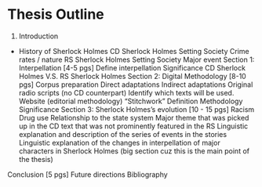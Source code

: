 # Thesis Outline

1. Introduction
 * History of Sherlock Holmes
    CD Sherlock Holmes
    Setting
    Society
    Crime rates / nature
RS Sherlock Holmes
Setting
Society
Major event
Section 1: Interpellation [4-5 pgs]
Define interpellation
Significance
CD Sherlock Holmes V.S. RS Sherlock Holmes
Section 2: Digital Methodology [8-10 pgs]
Corpus preparation
Direct adaptations
Indirect adaptations
Original radio scripts (no CD counterpart)
Identify which texts will be used. 
Website (editorial methodology)
“Stitchwork”
Definition
Methodology
Significance
Section 3: Sherlock Holmes’s evolution [10 - 15 pgs]
Racism
Drug use
Relationship to the state system
Major theme that was picked up in the CD text that was not prominently featured in the RS
Linguistic explanation and description of the series of events in the stories
Linguistic explanation of the changes in interpellation of major characters in Sherlock Holmes (big section cuz this is the main point of the thesis)

Conclusion [5 pgs]
Future directions
Bibliography
